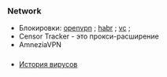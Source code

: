 
### Network
- Блокировки: [openvpn](https://www.pvsm.ru/cat/openvpn) ; [habr](https://www.pvsm.ru/openvpn/410582) ; [vc](https://vc.ru/tech/1737675-luchshie-besplatnye-vpn-dlya-rossii-v-2025) ;
- Censor Tracker - это прокси-расширение
- AmneziaVPN 
### 
- [История вирусов](https://habr.com/ru/companies/timeweb/articles/894768/)
